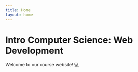 ```yaml
---
title: Home
layout: home
---
```


# Intro Computer Science: Web Development
Welcome to our course website! 💻
